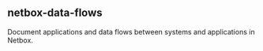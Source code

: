 ## netbox-data-flows

Document applications and data flows between systems and applications in Netbox.
